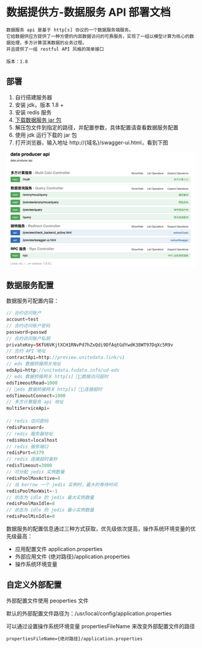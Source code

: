 
# 数据提供方-数据服务 API 部署文档

```plaintext
数据服务 api 是基于 http[s] 协议的一个数据服务端服务。
它给数据供应方提供了一种方便的内部数据访问的可靠服务，实现了一组以模型计算为核心的数据处理，多方计算混淆数据的业务过程。
并且提供了一组 restful API 风格的简单接口

版本：1.8
```

## 部署

1. 自行搭建服务器
2. 安装 jdk，版本 1.8 +
3. 安装 redis 服务
4. [下载数据服务 jar 包](ud-data-producer-server-1.7.release.tar.gz?raw=true)
5. 解压包文件到指定的路径，并配置参数，具体配置请查看数据服务配置
6. 使用 jdk 运行下载的 jar 包
7. 打开浏览器，输入地址 http://{域名}/swagger-ui.html，看到下图

![api-doc](../1.6.1/producer-api-doc.png)

## 数据服务配置

数据服务可配置内容：

```java
// 合约访问账户
account=test
// 合约访问账户密码
password=passwd
// 合约访问账户私钥
privateKey=5KfU6VKjtXCH1RNvPd7hZxQdi9DfAqtGdYwdK38WT97DqXc5R9v
// 合约 API 地址
contractApi=http://preview.unitedata.link/v1
// eds 数据桥接网关地址
edsApi=http://unitedata.fudata.info/ud-eds
// eds 数据桥接网关 http[s] 数据访问超时
edsTimeoutRead=1000
// eds 数据桥接网关 http[s] 连接超时
edsTimeoutConnect=1000
// 多方计算服务 api 地址
multiServiceApi=

// redis 访问密码
redisPassword=
// redis 服务器地址
redisHost=localhost
// redis 服务端口
redisPort=6379
// redis 连接超时毫秒
redisTimeout=3000
// 可分配 jedis 实例数量
redisPoolMaxActive=8
// 当 borrow 一个 jedis 实例时，最大的等待时间
redisPoolMaxWait=-1
// 状态为 idle 的 jedis 最大实例数量
redisPoolMaxIdle=8
// 状态为 idle 的 jedis 最小实例数量
redisPoolMinIdle=0
```

数据服务的配置信息通过三种方式获取，优先级依次提高，操作系统环境变量的优先级最高：

* 应用配置文件 application.properties
* 外部应用文件 {绝对路径}/application.properties
* 操作系统环境变量

## 自定义外部配置

外部配置文件使用 peoperties 文件

默认的外部配置文件路径为：/usr/local/config/application.properties

可以通过设置操作系统环境变量 propertiesFileName 来改变外部配置文件的路径

```plaintext
propertiesFileName={绝对路径}/application.properties
```